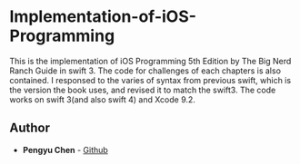 # Implementation-of-iOS-Programming
This is the implementation of iOS Programming 5th Edition by The Big Nerd Ranch Guide in swift 3.
The code for challenges of each chapters is also contained.
I responsed to the varies of syntax from previous swift, which is the version the book uses, and revised it to match the swift3. 
The code works on swift 3(and also swift 4) and Xcode 9.2.


## Author
* **Pengyu Chen** - [Github](https://github.com/EasonChan236)
